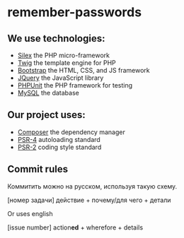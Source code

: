# remember-passwords

## We use technologies: ##
* [Silex](http://silex.sensiolabs.org/) the PHP micro-framework
* [Twig](http://twig.sensiolabs.org/) the template engine for PHP
* [Bootstrap](http://getbootstrap.com/) the HTML, CSS, and JS framework
* [JQuery](http://jquery.com/) the JavaScript library
* [PHPUnit](https://phpunit.de/) the PHP framework for testing
* [MySQL](https://www.mysql.com/) the database

## Our project uses: ##
* [Composer](https://getcomposer.org/) the dependency manager
* [PSR-4](http://www.php-fig.org/psr/psr-4/) autoloading standard
* [PSR-2](http://www.php-fig.org/psr/psr-2/) coding style standard

## Commit rules ##

Коммитить можно на русском, используя такую схему.

[номер задачи] действие + почему/для чего + детали

Or uses english

[issue number] action**ed** + wherefore + details
